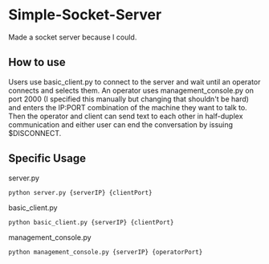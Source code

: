 # Simple-Socket-Server
Made a socket server because I could.

## How to use
Users use basic_client.py to connect to the server and wait until an operator connects and selects them. 
An operator uses management_console.py on port 2000 (I specified this manually but changing that shouldn't be hard) and enters the IP:PORT combination of the machine they want to talk to.
Then the operator and client can send text to each other in half-duplex communication and either user can end the conversation by issuing $DISCONNECT.

## Specific Usage
server.py
```
python server.py {serverIP} {clientPort}
```

basic_client.py
```
python basic_client.py {serverIP} {clientPort}
```

management_console.py
```
python management_console.py {serverIP} {operatorPort}
```
